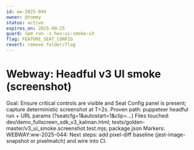 ```yaml
---
id: ww-2025-044
owner: @tommy
status: active
expires_on: 2025-09-25
guard: npm run -s hex:ui:smoke:v3
flag: FEATURE_SEAT_CONFIG
revert: remove folder/flag
---
```


# Webway: Headful v3 UI smoke (screenshot)

Goal: Ensure critical controls are visible and Seat Config panel is present; capture deterministic screenshot at T=2s.
Proven path: puppeteer headful run + URL params (?seatcfg=1&autostart=1&clip=...)
Files touched: dev/demo_fullscreen_sdk_v3_kalman.html; tests/golden-master/v3_ui_smoke.screenshot.test.mjs; package.json
Markers: WEBWAY:ww-2025-044:
Next steps: add pixel-diff baseline (jest-image-snapshot or pixelmatch) and wire into CI.
